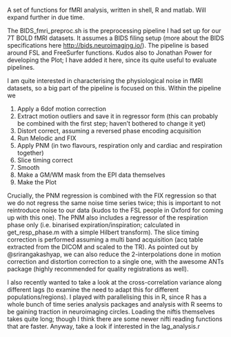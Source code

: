 A set of functions for fMRI analysis, written in shell, R and matlab. Will expand further in due time.

The BIDS_fmri_preproc.sh is the preprocessing pipeline I had set up for our 7T BOLD fMRI datasets. It assumes a BIDS filing setup (more about the BIDS specifications here http://bids.neuroimaging.io/). The pipeline is based around FSL and FreeSurfer functions. Kudos also to Jonathan Power for developing the Plot; I have added it here, since its quite useful to evaluate pipelines.

I am quite interested in characterising the physiological noise in fMRI datasets, so a big part of the pipeline is focused on this. Within the pipeline we
1. Apply a 6dof motion correction
2. Extract motion outliers and save it in regressor form (this can probably be combined with the first step; haven’t bothered to change it yet)
3. Distort correct, assuming a reversed phase encoding acquisition
4. Run Melodic and FIX
5. Apply PNM (in two flavours, respiration only and cardiac and respiration together)
6. Slice timing correct
7. Smooth
8. Make a GM/WM mask from the EPI data themselves
9. Make the Plot

Crucially, the PNM regression is combined with the FIX regression so that we do not regress the same noise time series twice; this is important to not reintroduce noise to our data (kudos to the FSL people in Oxford for coming up with this one). The PNM also includes a regressor of the respiration phase only (i.e. binarised expiration/inspiration; calculated in get_resp_phase.m with a simple Hilbert transform).
The slice timing correction is performed assuming a multi band acquisition (acq table extracted from the DICOM and scaled to the TR).
As pointed out by @srirangakashyap, we can also reduce the 2-interpolations done in motion correction and distortion correction to a single one, with the awesome ANTs package (highly recommended for quality registrations as well).



I also recently wanted to take a look at the cross-correlation variance along different lags (to examine the need to adapt this for different populations/regions). I played with parallelising this in R, since R has a whole bunch of time series analysis packages and analysis with R seems to be gaining traction in neuroimaging circles. Loading the niftis themselves takes quite long; though I think there are some newer nifti reading functions that are faster. Anyway, take a look if interested in the lag_analysis.r 
